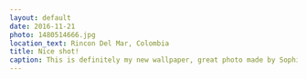 ```yaml
---
layout: default
date: 2016-11-21
photo: 1480514666.jpg
location_text: Rincon Del Mar, Colombia
title: Nice shot!
caption: This is definitely my new wallpaper, great photo made by Sophie De Sousa :)
---
```

